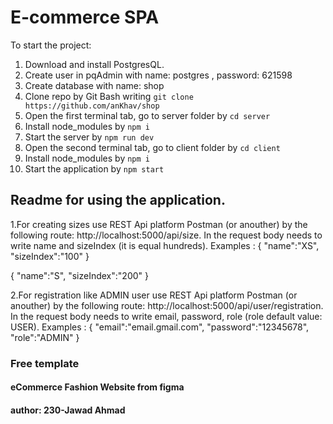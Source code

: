 # E-commerce SPA
To start the project:
1. Download and install PostgresQL.
2. Create user in pqAdmin with name: postgres , password: 621598
3. Create database with name: shop
4. Clone repo by Git Bash writing ```git clone https://github.com/anKhav/shop```
5. Open the first terminal tab, go to server folder by ```cd server```
6. Install node_modules by ```npm i```
7. Start the server by ```npm run dev```
8. Open the second terminal tab, go to client folder by ```cd client```
9. Install node_modules by ```npm i```
10. Start the application by ```npm start```

## Readme for using the application.

  1.For creating sizes use REST Api platform Postman (or anouther) by the following route: http://localhost:5000/api/size.
  In the request body needs to write name and sizeIndex (it is equal hundreds). Examples : 
  {
    "name":"XS",
    "sizeIndex":"100"
  }
  
  {
    "name":"S",
    "sizeIndex":"200"
  }
  
  2.For registration like ADMIN user use REST Api platform Postman (or anouther) by the following route: http://localhost:5000/api/user/registration.
  In the request body needs to write email, password, role (role default value: USER). Examples : 
  {
    "email":"email.gmail.com",
    "password":"12345678",
    "role":"ADMIN"
  }

### Free template
#### eCommerce Fashion Website from figma 
#### author: 230-Jawad Ahmad
